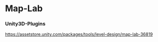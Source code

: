 # Map-Lab
### Unity3D-Plugins
https://assetstore.unity.com/packages/tools/level-design/map-lab-36819
